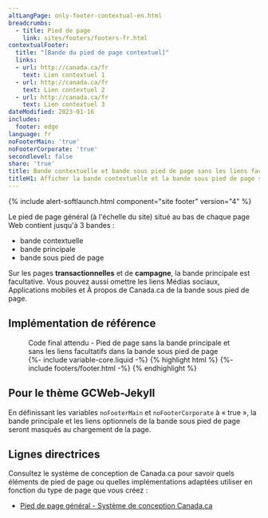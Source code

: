 ```yaml
---
altLangPage: only-footer-contextual-en.html
breadcrumbs:
  - title: Pied de page
    link: sites/footers/footers-fr.html
contextualFooter:
  title: "[Bande du pied de page contextuel]"
  links:
  - url: http://canada.ca/fr
    text: Lien contextuel 1
  - url: http://canada.ca/fr
    text: Lien contextuel 2
  - url: http://canada.ca/fr
    text: Lien contextuel 3
dateModified: 2023-01-16
includes:
  footer: edge
language: fr
noFooterMain: 'true'
noFooterCorporate: 'true'
secondlevel: false
share: 'true'
title: Bande contextuelle et bande sous pied de page sans les liens facultatifs
titleH1: Afficher la bande contextuelle et la bande sous pied de page sans les liens facultatifs
---
```

<div class="wb-prettify all-pre hide"></div>

{% include alert-softlaunch.html component="site footer" version="4" %}

Le pied de page général (à l'échelle du site) situé au bas de chaque page Web contient jusqu'à 3 bandes&nbsp;:
* bande contextuelle
* bande principale
* bande sous pied de page

Sur les pages **transactionnelles** et de **campagne**, la bande principale est facultative. Vous pouvez aussi omettre les liens Médias sociaux, Applications mobiles et À propos de Canada.ca de la bande sous pied de page.

## Implémentation de référence
<figure>
  <figcaption class="h3">Code final attendu - Pied de page sans la bande principale et sans les liens facultatifs dans la bande sous pied de page</figcaption>
{%- include variable-core.liquid -%}
{% highlight html %}
	{%- include footers/footer.html -%}
{% endhighlight %}
</figure>

## Pour le thème GCWeb-Jekyll
En définissant les variables `noFooterMain` et `noFooterCorporate` à «&nbsp;true&nbsp;», la bande principale et les liens optionnels de la bande sous pied de page seront masqués au chargement de la page.

## Lignes directrices
Consultez le système de conception de Canada.ca pour savoir quels éléments de pied de page ou quelles implémentations adaptées utiliser en fonction du type de page que vous créez&nbsp;:
* [Pied de page général - Système de conception Canada.ca](https://conception.canada.ca/configurations-conception-communes/pied-page.html)